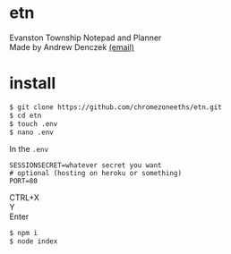 # etn
Evanston Township Notepad and Planner  
Made by Andrew Denczek [(email)](mailto:asdenczek@eths202.org)
# install
```sh
$ git clone https://github.com/chromezoneeths/etn.git
$ cd etn
$ touch .env
$ nano .env
```
In the `.env`
```env
SESSIONSECRET=whatever secret you want
# optional (hosting on heroku or something)
PORT=80
```
CTRL+X  
Y  
Enter  
```sh
$ npm i
$ node index
```
